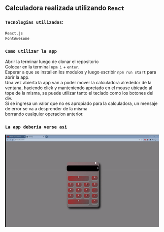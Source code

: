 ## Calculadora realizada utilizando `React`
### `Tecnologias utilizadas`:
`React.js`<br /> `FontAwesome`<br />
### `Como utilizar la app`
Abrir la terminar luego de clonar el repositorio<br /> Colocar en la terminal `npm i` + `enter`.<br />
Esperar a que se installen los modulos y luego escribir `npm run start` para abrir la app.<br />
Una vez abierta la app van a poder mover la calculadora alrededor de la ventana, haciendo click y manteniendo apretado en el mouse ubicado al tope de la misma, se puede utilizar tanto el teclado como los botones del div.<br />
Si se ingresa un valor que no es apropiado para la calculadora, un mensaje de error se va a desprender de la misma<br />
borrando cualquier operacion anterior.<br />
### `La app debería verse asi`
<img src="/public/test.gif" width="500" height="300" />


